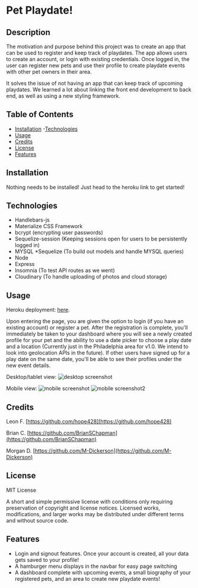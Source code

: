 # Pet Playdate!

## Description

The motivation and purpose behind this project was to create an app that can be used to register and keep track of playdates. The app allows users to create an account, or login with existing credentials. Once logged in, the user can register new pets and use their profile to create playdate events with other pet owners in their area.

It solves the issue of not having an app that can keep track of upcoming playdates. We learned a lot about linking the front end development to back end, as well as using a new styling framework.

## Table of Contents

- [Installation](#installation)
-[Technologies](#technologies)
- [Usage](#usage)
- [Credits](#credits)
- [License](#license)
- [Features](#features)

## Installation

Nothing needs to be installed! Just head to the heroku link to get started!

## Technologies

* Handlebars-js
* Materialize CSS Framework
* bcrypt (encrypting user passwords)
* Sequelize-session (Keeping sessions open for users to be persistently logged in)
* MYSQL
*Sequelize (To build out models and handle MYSQL queries)
* Node
* Express
* Insomnia (To test API routes as we went)
* Cloudinary (To handle uploading of photos and cloud storage)

## Usage

Heroku deployment: [here](https://salty-sierra-16506.herokuapp.com/).

Upon entering the page, you are given the option to login (if you have an existing account) or register a pet. After the registration is complete, you'll immediately be taken to your dashboard where you will see a newly created profile for your pet and the ability to use a date picker to choose a play date and a location (Currently just in the Philadelphia area for v1.0. We intend to look into geolocation APIs in the future). If other users have signed up for a play date on the same date, you'll be able to see their profiles under the new event details.

Desktop/tablet view:
![desktop screenshot](./public/images/screenshot.png)

Mobile view:
![mobile screenshot](./public/images/mobile1.png)
![mobile screenshot2](./public/images/mobile2.png)


## Credits

Leon F. [https://github.com/hope428](https://github.com/hope428)

Brian C. [https://github.com/BrianSChapman](https://github.com/BrianSChapman)

Morgan D. [https://github.com/M-Dickerson](https://github.com/M-Dickerson)

## License

MIT License

A short and simple permissive license with conditions only requiring preservation of copyright and license notices. Licensed works, modifications, and larger works may be distributed under different terms and without source code.

## Features

- Login and signout features. Once your account is created, all your data gets saved to your profile!
- A hamburger menu displays in the navbar for easy page switching
- A dashboard complete with upcoming events, a small biography of your registered pets, and an area to create new playdate events!
